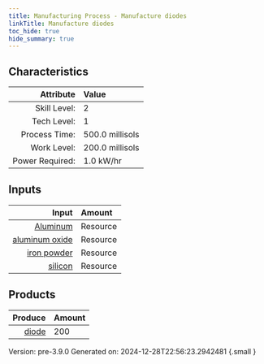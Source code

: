 ```yaml
---
title: Manufacturing Process - Manufacture diodes
linkTitle: Manufacture diodes
toc_hide: true
hide_summary: true
---
```



## Characteristics

| Attribute      | Value |
|--------:|:------|
|Skill Level:|2|
|Tech Level:|1|
|Process Time:|500.0 millisols|
|Work Level:|200.0 millisols|
|Power Required:|1.0 kW/hr|

## Inputs

| Input      | Amount |
|--------:|:------|
|[Aluminum](/docs/definitions/resource/aluminum)|Resource|0.1 kg|
|[aluminum oxide](/docs/definitions/resource/aluminum-oxide)|Resource|0.1 kg|
|[iron powder](/docs/definitions/resource/iron-powder)|Resource|0.1 kg|
|[silicon](/docs/definitions/resource/silicon)|Resource|1.0 kg|

## Products


| Produce      | Amount |
|--------:|:------|
|[diode](/docs/definitions/part/diode)|200|


Version: pre-3.9.0 Generated on: 2024-12-28T22:56:23.2942481
{.small }

